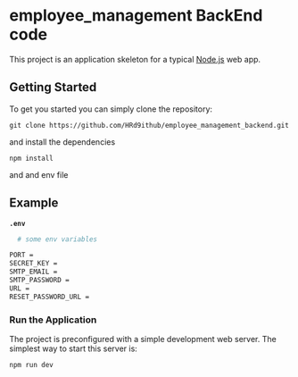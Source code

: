 # employee_management BackEnd code
This project is an application skeleton for a typical [Node.js](https://nodejs.org/) web app.

## Getting Started
To get you started you can simply clone the repository:

```
git clone https://github.com/HRd9ithub/employee_management_backend.git
```
and install the dependencies
```
npm install

```
and and env file 

## Example

**`.env`**

```bash
  # some env variables

PORT = 
SECRET_KEY = 
SMTP_EMAIL =
SMTP_PASSWORD = 
URL =
RESET_PASSWORD_URL =

```
### Run the Application

The project is preconfigured with a simple development web server. The simplest way to start this server is:
```
npm run dev
